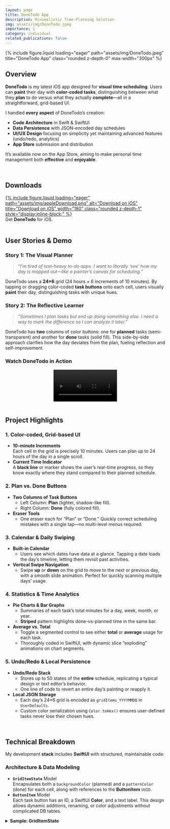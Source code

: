 ```yaml
---
layout: page
title: DoneTodo App
description: Minimalistic Time-Planning Solution
img: assets/img/DoneTodo.jpeg
importance: 1
category: individual
related_publications: false
---
```


<div class="row">
  <div class="col-sm mt-3 mt-md-0 text-center">
    {% include figure.liquid
       loading="eager"
       path="assets/img/DoneTodo.jpeg"
       title="DoneTodo App"
       class="rounded z-depth-0"
       max-width="300px"
    %}
  </div>
</div>

## Overview

**DoneTodo** is my latest iOS app designed for **visual time scheduling**. Users can **paint** their day with **color-coded tasks**, distinguishing between what they **plan** to do versus what they actually **complete**—all in a straightforward, grid-based UI.

I handled **every aspect** of DoneTodo’s creation:

- **Code Architecture** in Swift & SwiftUI
- **Data Persistence** with JSON-encoded day schedules
- **UI/UX Design** focusing on simplicity yet maintaining advanced features (undo/redo, analytics)
- **App Store** submission and distribution

It’s available now on the App Store, aiming to make personal time management both **effective** and **enjoyable**.

<br>

## Downloads

<div class="row my-3">
  <div class="col-sm-12 text-center">
    <div class="row">
      <div class="col-sm">
        <a href="https://apps.apple.com/us/app/donetodo-task/id6743181289"
           target="_blank"
           style="display:inline-block;"
        >
          {% include figure.liquid
             loading="eager"
             path="assets/img/appleDownload.png"
             alt="Download on iOS"
             title="Download on iOS"
             width="180"
             class="rounded z-depth-1"
             style="display:inline-block;"
          %}
        </a>
      </div>
    </div>
    <div class="caption my-2">
      Get <strong>DoneTodo</strong> for iOS.
    </div>
  </div>
</div>

<br>

## User Stories & Demo

### Story 1: The Visual Planner

> _“I’m tired of text-heavy to-do apps. I want to literally ‘see’ how my day is mapped out—like a painter’s canvas for scheduling.”_

DoneTodo uses a **24×6** grid (24 hours × 6 increments of 10 minutes). By tapping or dragging color-coded **task buttons** onto each cell, users visually **paint** their day, distinguishing tasks with unique hues.

### Story 2: The Reflective Learner

> _“Sometimes I plan tasks but end up doing something else. I need a way to mark the difference so I can analyze it later.”_

DoneTodo has **two** columns of color buttons: one for **planned** tasks (semi-transparent) and another for **done** tasks (solid fill). This side-by-side approach clarifies how the day deviates from the plan, fueling reflection and self-improvement.

### Watch DoneTodo in Action

<div style="display: flex; justify-content: center; align-items: center; flex-direction: row;">
  <video controls="" style="max-height: 600px; max-width: 200px;"> 
      <source src="assets/video/donetodo.mp4" type="video/mp4">
    Your browser does not support the video tag.
  </video>
</div>

<br>

## Project Highlights

### 1. Color-coded, Grid-based UI

- **10-minute Increments**  
  Each cell in the grid is precisely 10 minutes. Users can plan up to 24 hours of the day in a single scroll.
- **Current Time Indicator**  
  A **black line** or marker shows the user’s real-time progress, so they know exactly where they stand compared to their planned schedule.

### 2. Plan vs. Done Buttons

- **Two Columns of Task Buttons**
  - Left Column: **Plan** (lighter, shadow-like fill).
  - Right Column: **Done** (fully colored fill).
- **Eraser Tools**
  - One eraser each for “Plan” or “Done.” Quickly correct scheduling mistakes with a single tap—no multi-level menus required.

### 3. Calendar & Daily Swiping

- **Built-in Calendar**
  - Users see which dates have data at a glance. Tapping a date loads the day’s timeline, letting them revisit past activities.
- **Vertical Swipe Navigation**
  - Swipe **up** or **down** on the grid to move to the next or previous day, with a smooth slide animation. Perfect for quickly scanning multiple days’ usage.

### 4. Statistics & Time Analytics

- **Pie Charts & Bar Graphs**
  - Summaries of each task’s total minutes for a day, week, month, or year.
  - **Striped** pattern highlights done-vs-planned time in the same bar.
- **Average vs. Total**
  - Toggle a segmented control to see either **total** or **average** usage for each task.
  - Thoroughly coded in SwiftUI, with dynamic slice “exploding” animations on chart segments.

### 5. Undo/Redo & Local Persistence

- **Undo/Redo Stack**
  - Stores up to 50 states of the **entire** schedule, replicating a typical design or text editor’s behavior.
  - One line of code to revert an entire day’s painting or reapply it.
- **Local JSON Storage**
  - Each day’s 24×6 grid is encoded as `gridItems_YYYYMMDD` in `UserDefaults`.
  - Custom color serialization using `Color.toHex()` ensures user-defined tasks never lose their chosen hues.

<br>

## Technical Breakdown

My development **stack** includes **SwiftUI** with structured, maintainable code:

### Architecture & Data Modeling

- **`GridItemState`** Model  
  Encapsulates both a `backgroundColor` (planned) and a `patternColor` (done) for each cell, along with references to the **ButtonItem** `UUID`.
- **`ButtonItem`** Model  
  Each task button has an ID, a SwiftUI **Color**, and a text label. This design allows dynamic additions, renaming, or color adjustments without complicated DB tables.

<details>
<summary><strong>Sample: GridItemState</strong></summary>

```swift
struct GridItemState: Codable, Equatable {
    var backgroundColor: CodableColor? = nil
    var isPatternFilled: Bool = false
    var patternColor: CodableColor? = nil

    var backgroundButtonID: UUID? = nil
    var patternButtonID: UUID? = nil
}
```

````

**Key Insight**: Each cell can simultaneously store a “plan” color (backgroundColor) and a “done” pattern (patternColor), unlocking the layered approach that visually separates planning from action.

</details>

### Gesture Handling & Drawing

- **Tap or Drag**
  - A custom **DragGesture** recognized in the grid lets users paint multiple cells in a single swipe.
  - The code calculates every “touched” cell along the drag path, filling them automatically with either plan or done color.
- **Vertical Day-Swipe**
  - A second gesture on the same grid detects vertical motion beyond a threshold—**switching** the entire day’s schedule to the next or previous date.
  - This was carefully layered to not conflict with the painting gesture.

### Undo/Redo System

- **Push/Pull Stack**
  - Before each painting action, DoneTodo captures the entire 2D grid as a “snapshot.”
  - Undoing pops the last snapshot, reloading the entire grid from that memory.
  - Redo is reversed if the user undoes then changes something new.

<details>
<summary><strong>Sample: Pushing an Undo State</strong></summary>

```swift
func pushUndoState() {
    // Limit to 50 to prevent memory bloat
    if undoStack.count >= 50 {
        undoStack.removeFirst()
    }
    // Clone current grid state
    undoStack.append(gridItems.map { $0.map { $0 } })
    // Clear redo stack
    redoStack.removeAll()
}
```

**Why it’s clever**: The grid is a 2D array, so “copying” it carefully ensures changes to the new array don’t alter the old references.

</details>

### Statistics & Analytics

- **Task Aggregation**
  - Each day’s grid cells are scanned for background/done usage, tallying up total or average minutes for each **ButtonItem**.
- **PieChartView & DonutSlice**
  - A custom SwiftUI shape that arcs around the center with a configurable “explode” offset. On tapping a slice, it animates out, displaying stats in the center.

### Design & UX Principles

- **Minimal Overhead**
  - The app has a single main screen (the time grid) plus an optional stats screen. No labyrinth of tabs or complicated forms.
- **Color-coded Everything**
  - Color is the user’s prime visual anchor. The code ensures consistent, bright palettes and easy shading or erasing.

<br>

## Project Outcomes

1. **Highly Engaging Time Visualization**

   - Users can see at a glance how their day “paints out.” They love the directness, skipping complex data entry and letting **color** handle the messaging.

2. **Concrete Self-Review**

   - Because each day can be recalled, users can reflect on time usage historically. The difference between plan vs. done fosters deeper self-awareness.

3. **Performance & Scalability**
   - The 24×6 grid remains extremely lightweight. The system easily extends to new features like iCloud sync or watchOS compatibility without major code rewrites.

<br>

## Personal Growth & Reflection

**1. Technical Mastery**

- I refined advanced SwiftUI patterns, from custom shapes to dynamic color encoding, and orchestrated multi-gesture layers (painting + day-swiping) without UI collisions.

**2. Thoughtful Design Mindset**

- Balancing minimalism with “power features” (undo/redo, day-swiping, stats) taught me how to present deeper complexity under a simple, calm UI—making it **instantly** approachable.

**3. Ownership from End to End**

- I was responsible for everything: architecture, user flows, local storage, gesture management, and the final **App Store** submission. This 360° responsibility sharpened both my technical and product sensibilities.

<br>

## Final Thoughts

**DoneTodo** exemplifies how **clean code** and **vibrant design** converge to create a **truly user-friendly** tool. Merging color-coded task painting with seamless day-to-day navigation, it stands out as:

- **Immediate**: No steep learning curve, just intuitive taps and drags.
- **Reflective**: Contrasting “planned” vs. “done” fosters genuine insights.
- **Extendable**: The structured SwiftUI approach paves the way for future expansions—like watch apps or advanced analytics—without losing the elegant simplicity.

Already **live on the App Store**, DoneTodo showcases my passion for building **polished**, **engaging**, and **technically robust** iOS apps. I look forward to applying this multi-faceted skill set—covering design, gestures, code architecture, and data persistence—on future projects or collaborations.
````
